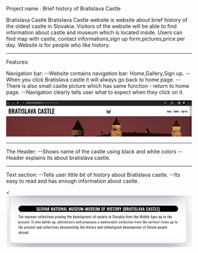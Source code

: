  Project name : Brief history of Bratislava Castle

Bratislava Castle
Bratislava Castle website is website about brief history of the oldest castle in Slovakia.
Visitors of the website will be able to find information about castle and museum which is located inside.
Users can find map with castle, contact informations,sign up form,pictures,price per day.
Website is for people who like history.

-------------

Features:

Navigation bar:
--Website contains navigation bar: Home,Gallery,Sign up.
--When you click Bratislava castle it will always go back to home page.
--There is also small castle picture which has same function - return to home page.
--Navigation clearly tells user what to expect when they click on it.

<img src="readme_pics/navbarfinal.webp" alt="pic1"/>

-------------
The Header:
--Shows name of the castle using black and white colors
--Header explains its about bratislava castle.

-------------
Text section:
--Tells user little bit of history about Bratislava castle.
--Its easy to read and has enough information about castle.

<<img src="readme_pics/textsection.jpg" alt="pic2"/>